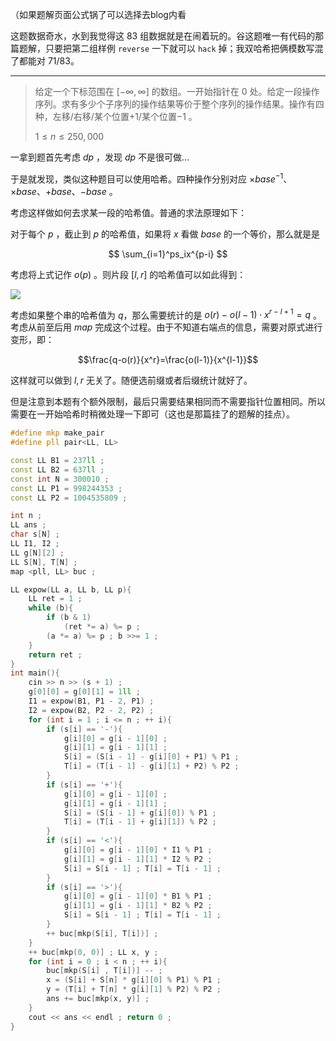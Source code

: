 （如果题解页面公式锅了可以选择去blog内看


这题数据奇水，水到我觉得这 $83$ 组数据就是在闹着玩的。谷这题唯一有代码的那篇题解，只要把第二组样例 `reverse` 一下就可以 `hack` 掉；我双哈希把俩模数写混了都能对 $71/83$。
_____

> 给定一个下标范围在 $[-\infty,\infty]$ 的数组。一开始指针在 $0$ 处。给定一段操作序列。求有多少个子序列的操作结果等价于整个序列的操作结果。操作有四种，左移/右移/某个位置$+1$/某个位置$-1$ 。
>
> $1\leq n\leq 250,000$

一拿到题首先考虑 $dp$ ，发现 $dp$ 不是很可做…

于是就发现，类似这种题目可以使用哈希。四种操作分别对应 $\times base^{-1}$、$\times base$、$+base$、$-base$ 。

考虑这样做如何去求某一段的哈希值。普通的求法原理如下：

对于每个 $p$ ，截止到 $p$ 的哈希值，如果将 $x$ 看做 $base$ 的一个等价，那么就是是

$$
\sum_{i=1}^ps_ix^{p-i}
$$

考虑将上式记作 $o(p)$ 。则片段 $[l,r]$ 的哈希值可以如此得到：

![](https://cdn.luogu.com.cn/upload/image_hosting/2qkkg86r.png)

考虑如果整个串的哈希值为 $q$，那么需要统计的是 $o(r)-o(l-1)\cdot x^{r-l+1}=q$ 。考虑从前至后用 $map$ 完成这个过程。由于不知道右端点的信息，需要对原式进行变形，即：

$$\frac{q-o(r)}{x^r}=\frac{o(l-1)}{x^{l-1}}$$

这样就可以做到 $l,r$ 无关了。随便选前缀或者后缀统计就好了。

但是注意到本题有个额外限制，最后只需要结果相同而不需要指针位置相同。所以需要在一开始哈希时稍微处理一下即可（这也是那篇挂了的题解的挂点）。

```cpp
#define mkp make_pair
#define pll pair<LL, LL>

const LL B1 = 237ll ;
const LL B2 = 637ll ;
const int N = 300010 ;
const LL P1 = 998244353 ;
const LL P2 = 1004535809 ;

int n ;
LL ans ;
char s[N] ;
LL I1, I2 ;
LL g[N][2] ;
LL S[N], T[N] ;
map <pll, LL> buc ;

LL expow(LL a, LL b, LL p){
    LL ret = 1 ;
    while (b){
        if (b & 1)
            (ret *= a) %= p ;
        (a *= a) %= p ; b >>= 1 ;
    }
    return ret ;
}
int main(){
    cin >> n >> (s + 1) ;
    g[0][0] = g[0][1] = 1ll ;
    I1 = expow(B1, P1 - 2, P1) ;
    I2 = expow(B2, P2 - 2, P2) ;
    for (int i = 1 ; i <= n ; ++ i){
        if (s[i] == '-'){
            g[i][0] = g[i - 1][0] ;
            g[i][1] = g[i - 1][1] ;
            S[i] = (S[i - 1] - g[i][0] + P1) % P1 ;
            T[i] = (T[i - 1] - g[i][1] + P2) % P2 ;
        }
        if (s[i] == '+'){
            g[i][0] = g[i - 1][0] ;
            g[i][1] = g[i - 1][1] ;
            S[i] = (S[i - 1] + g[i][0]) % P1 ;
            T[i] = (T[i - 1] + g[i][1]) % P2 ;
        }
        if (s[i] == '<'){
            g[i][0] = g[i - 1][0] * I1 % P1 ;
            g[i][1] = g[i - 1][1] * I2 % P2 ;
            S[i] = S[i - 1] ; T[i] = T[i - 1] ;
        }
        if (s[i] == '>'){
            g[i][0] = g[i - 1][0] * B1 % P1 ;
            g[i][1] = g[i - 1][1] * B2 % P2 ;
            S[i] = S[i - 1] ; T[i] = T[i - 1] ;
        }
        ++ buc[mkp(S[i], T[i])] ;
    }
    ++ buc[mkp(0, 0)] ; LL x, y ;
    for (int i = 0 ; i < n ; ++ i){
        buc[mkp(S[i] , T[i])] -- ;
        x = (S[i] + S[n] * g[i][0] % P1) % P1 ;
        y = (T[i] + T[n] * g[i][1] % P2) % P2 ;
        ans += buc[mkp(x, y)] ;
    }
    cout << ans << endl ; return 0 ;
}

```


